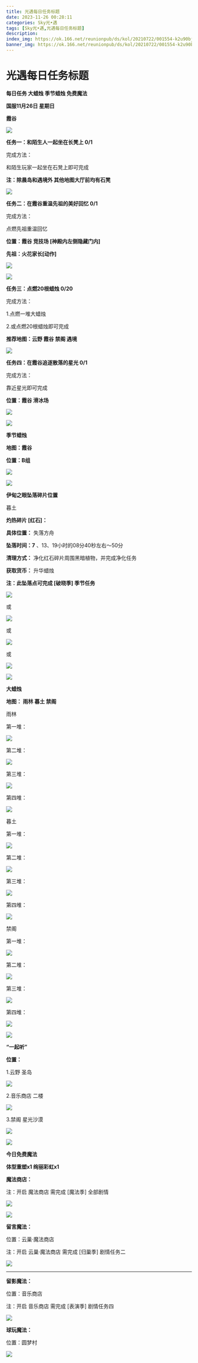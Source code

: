 ```yaml
---
title: 光遇每日任务标题
date: 2023-11-26 00:28:11
categories: Sky光•遇
tags: [Sky光•遇,光遇每日任务标题]
description: 
index_img: https://ok.166.net/reunionpub/ds/kol/20210722/001554-k2u90bj7ay.png?imageView&thumbnail=600x0&type=jpg
banner_img: https://ok.166.net/reunionpub/ds/kol/20210722/001554-k2u90bj7ay.png?imageView&thumbnail=600x0&type=jpg
---
```

# 光遇每日任务标题
**每日任务 大蜡烛 季节蜡烛 免费魔法**

 **国服11月26日 星期日**

 **霞谷**

![](https://img.166.net/reunionpub/ds/kol/20231126/002718-i3n4pe1svq.jpg)

 **任务一：和陌生人一起坐在长凳上 0/1**

完成方法：

和陌生玩家一起坐在石凳上即可完成

 **注：除晨岛和遇境外 其他地图大厅前均有石凳**

![](https://img.166.net/reunionpub/ds/kol/20231126/001053-9qr8mve01g.png)

 **任务二：在霞谷重温先祖的美好回忆 0/1**

完成方法：

点燃先祖重温回忆

 **位置：霞谷 竞技场 [神殿内左侧隐藏门内]**

 **先祖：火花家长[动作]**

![](https://img.166.net/reunionpub/ds/kol/20231126/001251-o0zfwi6pg5.jpg)

![](https://img.166.net/reunionpub/ds/kol/20231126/001309-nzwq1m598j.jpeg)

 **任务三：点燃20根蜡烛 0/20**

完成方法：

1.点燃一堆大蜡烛

2.或点燃20根蜡烛即可完成

 **推荐地图：云野 霞谷 禁阁 遇境**

![](https://img.166.net/reunionpub/ds/kol/20231126/001332-m5fopjsuve.jpeg)

 **任务四：在霞谷追逐散落的星光 0/1**

完成方法：

靠近星光即可完成

 **位置：霞谷 滑冰场**

![](https://img.166.net/reunionpub/ds/kol/20231126/001358-kb71i3fdhz.jpeg)

![](https://img.166.net/reunionpub/ds/kol/20231014/003453-vozlin1q8p.png)

 **季节蜡烛**

 **地图：霞谷**

 **位置：B组**

![](https://img.166.net/reunionpub/ds/kol/20231126/001742-qyozc7ajih.jpg)

![](https://img.166.net/reunionpub/ds/kol/20231014/003453-vozlin1q8p.png)

 **伊甸之眼坠落碎片位置**

暮土

 **灼热碎片 [红石]：**

 **具体位置：** 失落方舟

 **坠落时间：7** 、13、19小时的08分40秒左右～50分

 **清理方式：** 净化红石碎片周围黑暗植物，并完成净化任务

 **获取货币：** 升华蜡烛

 **注：此坠落点可完成  [破晓季] 季节任务**

![](https://img.166.net/reunionpub/ds/kol/20231126/001955-ad9s8ksbyp.jpeg)

或

![](https://img.166.net/reunionpub/ds/kol/20231126/001951-7oh649klei.jpeg)

或

![](https://img.166.net/reunionpub/ds/kol/20231126/002009-a1mhsqi6bg.jpg)

或

![](https://img.166.net/reunionpub/ds/kol/20231126/002020-sglbch0fp5.jpeg)

![](https://img.166.net/reunionpub/ds/kol/20231014/002539-7uzhdl3t0m.png)

 **大蜡烛**

 **地图： 雨林 暮土 禁阁**

雨林

第一堆：

![](https://img.166.net/reunionpub/ds/kol/20231126/002154-mfwudpj812.jpg)

第二堆：

![](https://img.166.net/reunionpub/ds/kol/20231126/002203-yw9ueskapf.jpg)

第三堆：

![](https://img.166.net/reunionpub/ds/kol/20231126/002210-ricdw7s1qg.jpg)

第四堆：

![](https://img.166.net/reunionpub/ds/kol/20231126/002215-cvu2r9qhaw.jpg)

暮土

第一堆：

![](https://img.166.net/reunionpub/ds/kol/20231126/002231-egn1r94s72.jpg)

第二堆：

![](https://img.166.net/reunionpub/ds/kol/20231126/002237-vdbgnr7esk.jpg)

第三堆：

![](https://img.166.net/reunionpub/ds/kol/20231126/002243-0qud18myis.jpg)

第四堆：

![](https://img.166.net/reunionpub/ds/kol/20231126/002249-nq436l7y50.jpg)

禁阁

第一堆：

![](https://img.166.net/reunionpub/ds/kol/20231126/002316-zipwvbdea7.jpg)

第二堆：

![](https://img.166.net/reunionpub/ds/kol/20231126/002321-ols7bkh5ds.jpg)

第三堆：

![](https://img.166.net/reunionpub/ds/kol/20231126/002328-qlr53ftu1j.jpg)

第四堆：

![](https://img.166.net/reunionpub/ds/kol/20231126/002334-ce3s9twb72.jpg)

 **![](https://img.166.net/reunionpub/ds/kol/20231014/003005-dok0cb2fuz.png)**

 **“一起听”**

 **位置：**

1.云野 圣岛

![](https://img.166.net/reunionpub/ds/kol/20231014/004010-de83b4jwu6.jpeg)

2.音乐商店 二楼

![](https://img.166.net/reunionpub/ds/kol/20231014/004020-k8jwmpg94o.jpeg)

3.禁阁 星光沙漠

![](https://img.166.net/reunionpub/ds/kol/20231014/004040-1mpch2gvy6.png)

![](https://img.166.net/reunionpub/ds/kol/20231014/004048-gyt2imp830.png)

 **今日免费魔法**

 **体型重塑x1 绚丽彩虹x1**

 **魔法商店：**

注：开启 魔法商店 需完成 [魔法季] 全部剧情

![](https://img.166.net/reunionpub/ds/kol/20231014/004605-qmuiowanf4.png)

![](https://img.166.net/reunionpub/ds/kol/20231126/002402-ao6pkbu8ye.jpeg)

 **留言魔法：**

位置：云巢·魔法商店

注：开启 云巢·魔法商店 需完成 [归巢季] 剧情任务二

![](https://img.166.net/reunionpub/ds/kol/20231107/140441-vyjm6wbds7.png)

 ****

**留影魔法：**

位置：音乐商店

注：开启 音乐商店 需完成 [表演季] 剧情任务四

![](https://img.166.net/reunionpub/ds/kol/20231125/001002-f2a4mn6twu.jpeg)

 **球玩魔法：**

位置：圆梦村

![](https://img.166.net/reunionpub/ds/kol/20231014/005022-4hnlvzm7iu.png)

